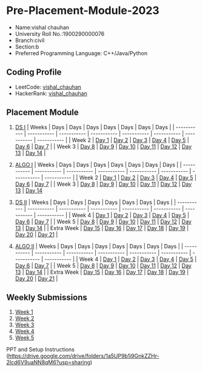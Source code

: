 # Pre-Placement-Module-2023

- Name:vishal chauhan 
- University Roll No.:1900290000076
- Branch:civil
- Section:b
- Preferred Programming Language: C++/Java/Python

## Coding Profile
- LeetCode: [vishal_chauhan](https://leetcode.com/vishal_244)
- HackerRank: [vishal_chauhan](https://www.hackerrank.com/vishal_1923ce101)

## Placement Module

1. [DS I](https://github.com/vishal24v2002/Pre-Placement-Module-2023/tree/main/DS%20I)
    | Weeks | Days | Days | Days | Days | Days | Days | Days |
    | ----------- | ----------- | ----------- | ----------- | ----------- | ----------- | ----------- | ----------- | 
    | Week 2 | [Day 1](https://github.com/vishal24v2002/Pre-Placement-Module-2023/tree/main/DS%20I/Day%201) | [Day 2](https://github.com/vishal24v2002/Pre-Placement-Module-2023/tree/main/DS%20I/Day%202) | [Day 3](https://github.com/vishal24v2002/Pre-Placement-Module-2023/tree/main/DS%20I/Day%203) | [Day 4](https://github.com/vishal24v2002/Pre-Placement-Module-2023/tree/main/DS%20I/Day%204) | [Day 5](https://github.com/vishal24v2002/Pre-Placement-Module-2023/tree/main/DS%20I/Day%205) | [Day 6](https://github.com/vishal24v2002/Pre-Placement-Module-2023/tree/main/DS%20I/Day%206) | [Day 7](https://github.com/vishal24v2002/Pre-Placement-Module-2023/tree/main/DS%20I/Day%207) |
    | Week 3 | [Day 8](https://github.com/vishal24v2002/Pre-Placement-Module-2023/tree/main/DS%20I/Day%208) | [Day 9](https://github.com/vishal24v2002/Pre-Placement-Module-2023/tree/main/DS%20I/Day%209) | [Day 10](https://github.com/vishal24v2002/Pre-Placement-Module-2023/tree/main/DS%20I/Day%2010) | [Day 11](https://github.com/vishal24v2002/Pre-Placement-Module-2023/tree/main/DS%20I/Day%2011) | [Day 12](https://github.com/vishal24v2002/Pre-Placement-Module-2023/tree/main/DS%20I/Day%2012) | [Day 13](https://github.com/vishal24v2002/Pre-Placement-Module-2023/tree/main/DS%20I/Day%2013) | [Day 14](https://github.com/vishal24v2002/Pre-Placement-Module-2023/tree/main/DS%20I/Day%2014) |
    
2. [ALGO I](https://github.com/vishal24v2002/Pre-Placement-Module-2023/tree/main/ALGO%20I)
    | Weeks | Days | Days | Days | Days | Days | Days | Days |
    | ----------- | ----------- | ----------- | ----------- | ----------- | ----------- | ----------- | ----------- |
    | Week 2 | [Day 1](https://github.com/vishal24v2002/Pre-Placement-Module-2023/tree/main/ALGO%20I/Day%201) | [Day 2](https://github.com/vishal24v2002/Pre-Placement-Module-2023/tree/main/ALGO%20I/Day%202) | [Day 3](https://github.com/vishal24v2002/Pre-Placement-Module-2023/tree/main/ALGO%20I/Day%203) | [Day 4](https://github.com/vishal24v2002/Pre-Placement-Module-2023/tree/main/ALGO%20I/Day%204) | [Day 5](https://github.com/vishal24v2002/Pre-Placement-Module-2023/tree/main/ALGO%20I/Day%205) | [Day 6](https://github.com/vishal24v2002/Pre-Placement-Module-2023/tree/main/ALGO%20I/Day%206) | [Day 7](https://github.com/vishal24v2002/Pre-Placement-Module-2023/tree/main/ALGO%20I/Day%207) |
    | Week 3 | [Day 8](https://github.com/vishal24v2002/Pre-Placement-Module-2023/tree/main/ALGO%20I/Day%208) | [Day 9](https://github.com/vishal24v2002/Pre-Placement-Module-2023/tree/main/ALGO%20I/Day%209) | [Day 10](https://github.com/vishal24v2002/Pre-Placement-Module-2023/tree/main/ALGO%20I/Day%2010) | [Day 11](https://github.com/vishal24v2002/Pre-Placement-Module-2023/tree/main/ALGO%20I/Day%2011) | [Day 12](https://github.com/vishal24v2002/Pre-Placement-Module-2023/tree/main/ALGO%20I/Day%2012) | [Day 13](https://github.com/vishal24v2002/Pre-Placement-Module-2023/tree/main/ALGO%20I/Day%2013) | [Day 14](https://github.com/vishal24v2002/Pre-Placement-Module-2023/tree/main/ALGO%20I/Day%2014)  
    
3. [DS II](https://github.com/vishal24v2002/Pre-Placement-Module-2023/tree/main/DS%20II)
    | Weeks | Days | Days | Days | Days | Days | Days | Days |
    | ----------- | ----------- | ----------- | ----------- | ----------- | ----------- | ----------- | ----------- |
    | Week 4 | [Day 1](https://github.com/vishal24v2002/Pre-Placement-Module-2023/tree/main/DS%20II/Day%201) | [Day 2](https://github.com/vishal24v2002/Pre-Placement-Module-2023/tree/main/DS%20II/Day%202) | [Day 3](https://github.com/vishal24v2002/Pre-Placement-Module-2023/tree/main/DS%20II/Day%203) | [Day 4](https://github.com/vishal24v2002/Pre-Placement-Module-2023/tree/main/DS%20II/Day%204) | [Day 5](https://github.com/vishal24v2002/Pre-Placement-Module-2023/tree/main/DS%20II/Day%205) | [Day 6](https://github.com/vishal24v2002/Pre-Placement-Module-2023/tree/main/DS%20II/Day%206) | [Day 7](https://github.com/vishal24v2002/Pre-Placement-Module-2023/tree/main/DS%20II/Day%207) | 
    | Week 5 | [Day 8](https://github.com/vishal24v2002/Pre-Placement-Module-2023/tree/main/DS%20II/Day%208) | [Day 9](https://github.com/vishal24v2002/Pre-Placement-Module-2023/tree/main/DS%20II/Day%209) | [Day 10](https://github.com/vishal24v2002/Pre-Placement-Module-2023/tree/main/DS%20II/Day%2010) | [Day 11](https://github.com/vishal24v2002/Pre-Placement-Module-2023/tree/main/DS%20II/Day%2011) | [Day 12](https://github.com/vishal24v2002/Pre-Placement-Module-2023/tree/main/DS%20II/Day%2012) | [Day 13](https://github.com/vishal24v2002/Pre-Placement-Module-2023/tree/main/DS%20II/Day%2013) | [Day 14](https://github.com/vishal24v2002/Pre-Placement-Module-2023/tree/main/DS%20II/Day%2014) |
    | Extra Week | [Day 15](https://github.com/vishal24v2002/Pre-Placement-Module-2023/tree/main/DS%20II/Day%2015) | [Day 16](https://github.com/vishal24v2002/Pre-Placement-Module-2023/tree/main/DS%20II/Day%2016) | [Day 17](https://github.com/vishal24v2002/Pre-Placement-Module-2023/tree/main/DS%20II/Day%2017) | [Day 18](https://github.com/vishal24v2002/Pre-Placement-Module-2023/tree/main/DS%20II/Day%2018) | [Day 19](https://github.com/vishal24v2002/Pre-Placement-Module-2023/tree/main/DS%20II/Day%2019) | [Day 20](https://github.com/vishal24v2002/Pre-Placement-Module-2023/tree/main/DS%20II/Day%2020) | [Day 21](https://github.com/vishal24v2002/Pre-Placement-Module-2023/tree/main/DS%20II/Day%2021) |
    
4. [ALGO II](https://github.com/vishal24v2002/Pre-Placement-Module-2023/tree/main/ALGO%20II)
    | Weeks | Days | Days | Days | Days | Days | Days | Days |
    | ----------- | ----------- | ----------- | ----------- | ----------- | ----------- | ----------- | ----------- |
    | Week 4 | [Day 1](https://github.com/vishal24v2002/Pre-Placement-Module-2023/tree/main/ALGO%20II/Day%201) | [Day 2](https://github.com/vishal24v2002/Pre-Placement-Module-2023/tree/main/ALGO%20II/Day%202) | [Day 3](https://github.com/vishal24v2002/Pre-Placement-Module-2023/tree/main/ALGO%20II/Day%203) | [Day 4](https://github.com/vishal24v2002/Pre-Placement-Module-2023/tree/main/ALGO%20II/Day%204) | [Day 5](https://github.com/vishal24v2002/Pre-Placement-Module-2023/tree/main/ALGO%20II/Day%205) | [Day 6](https://github.com/vishal24v2002/Pre-Placement-Module-2023/tree/main/ALGO%20II/Day%206) | [Day 7](https://github.com/vishal24v2002/Pre-Placement-Module-2023/tree/main/ALGO%20II/Day%207) |
    | Week 5 | [Day 8](https://github.com/vishal24v2002/Pre-Placement-Module-2023/tree/main/ALGO%20II/Day%208) | [Day 9](https://github.com/vishal24v2002/Pre-Placement-Module-2023/tree/main/ALGO%20II/Day%209) | [Day 10](https://github.com/vishal24v2002/Pre-Placement-Module-2023/tree/main/ALGO%20II/Day%2010) | [Day 11](https://github.com/vishal24v2002/Pre-Placement-Module-2023/tree/main/ALGO%20II/Day%2011) | [Day 12](https://github.com/vishal24v2002/Pre-Placement-Module-2023/tree/main/ALGO%20II/Day%2012) | [Day 13](https://github.com/vishal24v2002/Pre-Placement-Module-2023/tree/main/ALGO%20II/Day%2013) | [Day 14](https://github.com/vishal24v2002/Pre-Placement-Module-2023/tree/main/ALGO%20II/Day%2014) |
    | Extra Week | [Day 15](https://github.com/vishal24v2002/Pre-Placement-Module-2023/tree/main/ALGO%20II/Day%2015) | [Day 16](https://github.com/vishal24v2002/Pre-Placement-Module-2023/tree/main/ALGO%20II/Day%2016) | [Day 17](https://github.com/vishal24v2002/Pre-Placement-Module-2023/tree/main/ALGO%20II/Day%2017) | [Day 18](https://github.com/vishal24v2002/Pre-Placement-Module-2023/tree/main/ALGO%20II/Day%2018) | [Day 19](https://github.com/vishal24v2002/Pre-Placement-Module-2023/tree/main/ALGO%20II/Day%2019) | [Day 20](https://github.com/vishal24v2002/Pre-Placement-Module-2023/tree/main/ALGO%20II/Day%2020) | [Day 21](https://github.com/vishal24v2002/Pre-Placement-Module-2023/tree/main/ALGO%20II/Day%2021) |

## Weekly Submissions
1. [Week 1](https://github.com/vishal24v2002/Pre-Placement-Module-2023/tree/main/Weekly%20Submissions/Week%201)
2. [Week 2](https://github.com/vishal24v2002/Pre-Placement-Module-2023/tree/main/Weekly%20Submissions/Week%202)
3. [Week 3](https://github.com/vishal24v2002/Pre-Placement-Module-2023/tree/main/Weekly%20Submissions/Week%203)
4. [Week 4](https://github.com/vishal24v2002/Pre-Placement-Module-2023/tree/main/Weekly%20Submissions/Week%204)
5. [Week 5](https://github.com/vishal24v2002/Pre-Placement-Module-2023/tree/main/Weekly%20Submissions/Week%205)


PPT and Setup Instructions    
(https://drive.google.com/drive/folders/1a5UP9b1i9GnkZZHr-2Icd6V9uaNN8qM6?usp=sharing)


    

